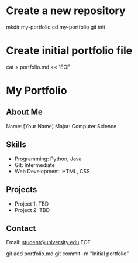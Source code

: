 # Create a new repository
mkdir my-portfolio
cd my-portfolio
git init

# Create initial portfolio file
cat > portfolio.md << 'EOF'
# My Portfolio

## About Me
Name: [Your Name]
Major: Computer Science

## Skills
- Programming: Python, Java
- Git: Intermediate
- Web Development: HTML, CSS

## Projects
- Project 1: TBD
- Project 2: TBD

## Contact
Email: student@university.edu
EOF

git add portfolio.md
git commit -m "Initial portfolio"
